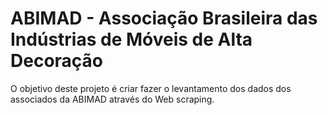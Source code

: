 # ABIMAD - Associação Brasileira das Indústrias de Móveis de Alta Decoração
O objetivo deste projeto é criar fazer o levantamento dos dados dos associados da ABIMAD através do Web scraping.
